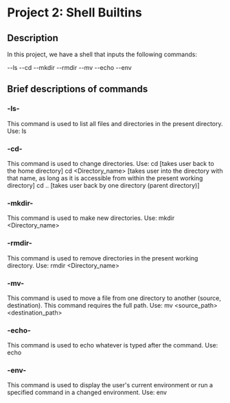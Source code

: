 # Project 2: Shell Builtins

## Description

In this project, we have a shell that inputs the following commands:

--ls
--cd
--mkdir
--rmdir
--mv
--echo
--env

## Brief descriptions of commands

### -ls-

This command is used to list all files and directories in the present directory.
Use: ls

### -cd-

This command is used to change directories.
Use: cd [takes user back to the home directory]
     cd <Directory_name> [takes user into the directory with that name, as long as it is accessible from within the present working directory]
     cd .. [takes user back by one directory (parent directory)]

### -mkdir-

This command is used to make new directories.
Use: mkdir <Directory_name>

### -rmdir-

This command is used to remove directories in the present working directory.
Use: rmdir <Directory_name>

### -mv-

This command is used to move a file from one directory to another (source, destination). This command requires the full path.
Use: mv <source_path> <destination_path>

### -echo-

This command is used to echo whatever is typed after the command.
Use: echo <statement>

### -env-

This command is used to display the user's current environment or run a specified command in a changed environment.
Use: env
